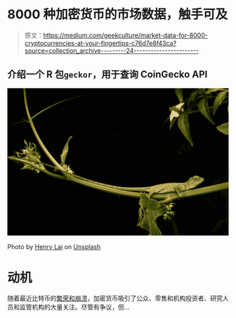 # 8000 种加密货币的市场数据，触手可及

> 原文：<https://medium.com/geekculture/market-data-for-8000-cryptocurrencies-at-your-fingertips-c76d7e8f43ca?source=collection_archive---------24----------------------->

## 介绍一个 R 包`geckor`，用于查询 CoinGecko API

![](img/e08adf907f0fadf674422591c06d1ca0.png)

Photo by [Henry Lai](https://unsplash.com/@henrylaiphotography?utm_source=medium&utm_medium=referral) on [Unsplash](https://unsplash.com?utm_source=medium&utm_medium=referral)

# 动机

随着最近比特币的[繁荣和崩溃](https://en.wikipedia.org/wiki/Cryptocurrency_bubble#2021_boom_and_crash)，加密货币吸引了公众、零售和机构投资者、研究人员和监管机构的大量关注。尽管有争议，但…